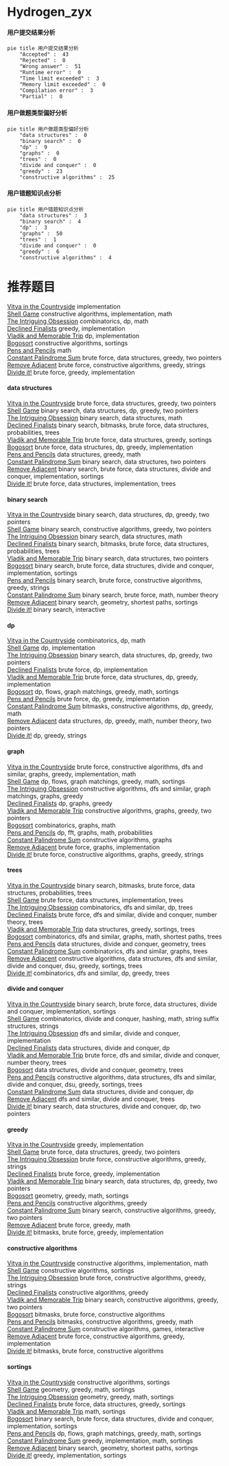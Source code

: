# Hydrogen_zyx
<!-- tabs:start -->
#### **用户提交结果分析**

```mermaid
pie title 用户提交结果分析
    "Accepted" :  43
    "Rejected" :  0
    "Wrong answer" :  51
    "Runtime error" :  0
    "Time limit exceeded" :  3
    "Memory limit exceeded" :  0
    "Compilation error" :  3
    "Partial" :  0
```
#### **用户做题类型偏好分析**

```mermaid
pie title 用户做题类型偏好分析
    "data structures" :  0
    "binary search" :  0
    "dp" :  9
    "graphs" :  0
    "trees" :  0
    "divide and conquer" :  0
    "greedy" :  23
    "constructive algorithms" :  25
```
#### **用户错题知识点分析**

```mermaid
pie title 用户错题知识点分析
    "data structures" :  3
    "binary search" :  4
    "dp" :  3
    "graphs" :  50
    "trees" :  1
    "divide and conquer" :  0
    "greedy" :  6
    "constructive algorithms" :  4
```
<!-- tabs:end -->
# 推荐题目
[Vitya in the Countryside](http://codeforces.com/problemset/problem/719/A)		implementation		  
[Shell Game](http://codeforces.com/problemset/problem/777/A)		constructive algorithms,
                        implementation,
                        math		  
[The Intriguing Obsession](http://codeforces.com/problemset/problem/869/C)		combinatorics,
                        dp,
                        math		  
[Declined Finalists](http://codeforces.com/problemset/problem/859/A)		greedy,
                        implementation		  
[Vladik and Memorable Trip](http://codeforces.com/problemset/problem/811/C)		dp,
                        implementation		  
[Bogosort](http://codeforces.com/problemset/problem/1312/B)		constructive algorithms,
                        sortings		  
[Pens and Pencils](http://codeforces.com/problemset/problem/1244/A)		math		  
[Constant Palindrome Sum](http://codeforces.com/problemset/problem/1343/D)		brute force,
                        data structures,
                        greedy,
                        two pointers		  
[Remove Adjacent](http://codeforces.com/problemset/problem/1321/C)		brute force,
                        constructive algorithms,
                        greedy,
                        strings		  
[Divide it!](http://codeforces.com/problemset/problem/1176/A)		brute force,
                        greedy,
                        implementation		  
<!-- tabs:start -->
#### **data structures**
[Vitya in the Countryside](http://codeforces.com/problemset/problem/1343/D)		brute force,
                        data structures,
                        greedy,
                        two pointers		  
[Shell Game](http://codeforces.com/problemset/problem/1492/C)		binary search,
                        data structures,
                        dp,
                        greedy,
                        two pointers		  
[The Intriguing Obsession](http://codeforces.com/problemset/problem/1490/G)		binary search,
                        data structures,
                        math		  
[Declined Finalists](http://codeforces.com/problemset/problem/1479/D)		binary search,
                        bitmasks,
                        brute force,
                        data structures,
                        probabilities,
                        trees		  
[Vladik and Memorable Trip](http://codeforces.com/problemset/problem/1497/A)		brute force,
                        data structures,
                        greedy,
                        sortings		  
[Bogosort](http://codeforces.com/problemset/problem/1491/C)		brute force,
                        data structures,
                        dp,
                        greedy,
                        implementation		  
[Pens and Pencils](http://codeforces.com/problemset/problem/1492/B)		data structures,
                        greedy,
                        math		  
[Constant Palindrome Sum](http://codeforces.com/problemset/problem/1436/E)		binary search,
                        data structures,
                        two pointers		  
[Remove Adjacent](http://codeforces.com/problemset/problem/1461/D)		binary search,
                        brute force,
                        data structures,
                        divide and conquer,
                        implementation,
                        sortings		  
[Divide it!](http://codeforces.com/problemset/problem/1511/C)		brute force,
                        data structures,
                        implementation,
                        trees		  
#### **binary search**
[Vitya in the Countryside](http://codeforces.com/problemset/problem/1492/C)		binary search,
                        data structures,
                        dp,
                        greedy,
                        two pointers		  
[Shell Game](http://codeforces.com/problemset/problem/1463/D)		binary search,
                        constructive algorithms,
                        greedy,
                        two pointers		  
[The Intriguing Obsession](http://codeforces.com/problemset/problem/1490/G)		binary search,
                        data structures,
                        math		  
[Declined Finalists](http://codeforces.com/problemset/problem/1479/D)		binary search,
                        bitmasks,
                        brute force,
                        data structures,
                        probabilities,
                        trees		  
[Vladik and Memorable Trip](http://codeforces.com/problemset/problem/1436/E)		binary search,
                        data structures,
                        two pointers		  
[Bogosort](http://codeforces.com/problemset/problem/1461/D)		binary search,
                        brute force,
                        data structures,
                        divide and conquer,
                        implementation,
                        sortings		  
[Pens and Pencils](http://codeforces.com/problemset/problem/1493/C)		binary search,
                        brute force,
                        constructive algorithms,
                        greedy,
                        strings		  
[Constant Palindrome Sum](http://codeforces.com/problemset/problem/1487/D)		binary search,
                        brute force,
                        math,
                        number theory		  
[Remove Adjacent](http://codeforces.com/problemset/problem/1486/B)		binary search,
                        geometry,
                        shortest paths,
                        sortings		  
[Divide it!](http://codeforces.com/problemset/problem/1486/C1)		binary search,
                        interactive		  
#### **dp**
[Vitya in the Countryside](http://codeforces.com/problemset/problem/869/C)		combinatorics,
                        dp,
                        math		  
[Shell Game](http://codeforces.com/problemset/problem/811/C)		dp,
                        implementation		  
[The Intriguing Obsession](http://codeforces.com/problemset/problem/1492/C)		binary search,
                        data structures,
                        dp,
                        greedy,
                        two pointers		  
[Declined Finalists](https://codeforces.com/contest/1457/problem/C)		brute force,
                        dp,
                        implementation		  
[Vladik and Memorable Trip](http://codeforces.com/problemset/problem/1491/C)		brute force,
                        data structures,
                        dp,
                        greedy,
                        implementation		  
[Bogosort](http://codeforces.com/problemset/problem/1437/C)		dp,
                        flows,
                        graph matchings,
                        greedy,
                        math,
                        sortings		  
[Pens and Pencils](http://codeforces.com/problemset/problem/1499/B)		brute force,
                        dp,
                        greedy,
                        implementation		  
[Constant Palindrome Sum](http://codeforces.com/problemset/problem/1491/D)		bitmasks,
                        constructive algorithms,
                        dp,
                        greedy,
                        math		  
[Remove Adjacent](http://codeforces.com/problemset/problem/1497/E1)		data structures,
                        dp,
                        greedy,
                        math,
                        number theory,
                        two pointers		  
[Divide it!](http://codeforces.com/problemset/problem/1466/C)		dp,
                        greedy,
                        strings		  
#### **graph**
[Vitya in the Countryside](http://codeforces.com/problemset/problem/1487/C)		brute force,
                        constructive algorithms,
                        dfs and similar,
                        graphs,
                        greedy,
                        implementation,
                        math		  
[Shell Game](http://codeforces.com/problemset/problem/1437/C)		dp,
                        flows,
                        graph matchings,
                        greedy,
                        math,
                        sortings		  
[The Intriguing Obsession](http://codeforces.com/problemset/problem/1470/D)		constructive algorithms,
                        dfs and similar,
                        graph matchings,
                        graphs,
                        greedy		  
[Declined Finalists](http://codeforces.com/problemset/problem/1476/C)		dp,
                        graphs,
                        greedy		  
[Vladik and Memorable Trip](http://codeforces.com/problemset/problem/1304/D)		constructive algorithms,
                        graphs,
                        greedy,
                        two pointers		  
[Bogosort](http://codeforces.com/problemset/problem/1475/C)		combinatorics,
                        graphs,
                        math		  
[Pens and Pencils](http://codeforces.com/problemset/problem/553/E)		dp,
                        fft,
                        graphs,
                        math,
                        probabilities		  
[Constant Palindrome Sum](http://codeforces.com/problemset/problem/1495/C)		constructive algorithms,
                        graphs		  
[Remove Adjacent](http://codeforces.com/problemset/problem/1510/K)		brute force,
                        graphs,
                        implementation		  
[Divide it!](http://codeforces.com/problemset/problem/1511/D)		brute force,
                        constructive algorithms,
                        graphs,
                        greedy,
                        strings		  
#### **trees**
[Vitya in the Countryside](http://codeforces.com/problemset/problem/1479/D)		binary search,
                        bitmasks,
                        brute force,
                        data structures,
                        probabilities,
                        trees		  
[Shell Game](http://codeforces.com/problemset/problem/1511/C)		brute force,
                        data structures,
                        implementation,
                        trees		  
[The Intriguing Obsession](http://codeforces.com/problemset/problem/1499/F)		combinatorics,
                        dfs and similar,
                        dp,
                        trees		  
[Declined Finalists](http://codeforces.com/problemset/problem/1491/E)		brute force,
                        dfs and similar,
                        divide and conquer,
                        number theory,
                        trees		  
[Vladik and Memorable Trip](http://codeforces.com/problemset/problem/1466/D)		data structures,
                        greedy,
                        sortings,
                        trees		  
[Bogosort](http://codeforces.com/problemset/problem/1495/D)		combinatorics,
                        dfs and similar,
                        graphs,
                        math,
                        shortest paths,
                        trees		  
[Pens and Pencils](http://codeforces.com/problemset/problem/1303/G)		data structures,
                        divide and conquer,
                        geometry,
                        trees		  
[Constant Palindrome Sum](http://codeforces.com/problemset/problem/1454/E)		combinatorics,
                        dfs and similar,
                        graphs,
                        trees		  
[Remove Adjacent](http://codeforces.com/problemset/problem/1494/D)		constructive algorithms,
                        data structures,
                        dfs and similar,
                        divide and conquer,
                        dsu,
                        greedy,
                        sortings,
                        trees		  
[Divide it!](http://codeforces.com/problemset/problem/1292/C)		combinatorics,
                        dfs and similar,
                        dp,
                        greedy,
                        trees		  
#### **divide and conquer**
[Vitya in the Countryside](http://codeforces.com/problemset/problem/1461/D)		binary search,
                        brute force,
                        data structures,
                        divide and conquer,
                        implementation,
                        sortings		  
[Shell Game](http://codeforces.com/problemset/problem/1466/G)		combinatorics,
                        divide and conquer,
                        hashing,
                        math,
                        string suffix structures,
                        strings		  
[The Intriguing Obsession](http://codeforces.com/problemset/problem/1490/D)		dfs and similar,
                        divide and conquer,
                        implementation		  
[Declined Finalists](https://codeforces.com/contest/1483/problem/C)		data structures,
                        divide and conquer,
                        dp		  
[Vladik and Memorable Trip](http://codeforces.com/problemset/problem/1491/E)		brute force,
                        dfs and similar,
                        divide and conquer,
                        number theory,
                        trees		  
[Bogosort](http://codeforces.com/problemset/problem/1303/G)		data structures,
                        divide and conquer,
                        geometry,
                        trees		  
[Pens and Pencils](http://codeforces.com/problemset/problem/1494/D)		constructive algorithms,
                        data structures,
                        dfs and similar,
                        divide and conquer,
                        dsu,
                        greedy,
                        sortings,
                        trees		  
[Constant Palindrome Sum](http://codeforces.com/problemset/problem/1482/E)		data structures,
                        divide and conquer,
                        dp		  
[Remove Adjacent](http://codeforces.com/problemset/problem/566/C)		dfs and similar,
                        divide and conquer,
                        trees		  
[Divide it!](http://codeforces.com/problemset/problem/1428/F)		binary search,
                        data structures,
                        divide and conquer,
                        dp,
                        two pointers		  
#### **greedy**
[Vitya in the Countryside](http://codeforces.com/problemset/problem/859/A)		greedy,
                        implementation		  
[Shell Game](http://codeforces.com/problemset/problem/1343/D)		brute force,
                        data structures,
                        greedy,
                        two pointers		  
[The Intriguing Obsession](http://codeforces.com/problemset/problem/1321/C)		brute force,
                        constructive algorithms,
                        greedy,
                        strings		  
[Declined Finalists](http://codeforces.com/problemset/problem/1176/A)		brute force,
                        greedy,
                        implementation		  
[Vladik and Memorable Trip](http://codeforces.com/problemset/problem/1492/C)		binary search,
                        data structures,
                        dp,
                        greedy,
                        two pointers		  
[Bogosort](https://codeforces.com/contest/1496/problem/C)		geometry,
                        greedy,
                        math,
                        sortings		  
[Pens and Pencils](http://codeforces.com/problemset/problem/1493/A)		constructive algorithms,
                        greedy		  
[Constant Palindrome Sum](http://codeforces.com/problemset/problem/1463/D)		binary search,
                        constructive algorithms,
                        greedy,
                        two pointers		  
[Remove Adjacent](http://codeforces.com/problemset/problem/1462/C)		brute force,
                        greedy,
                        math		  
[Divide it!](http://codeforces.com/problemset/problem/1494/B)		bitmasks,
                        brute force,
                        greedy,
                        implementation		  
#### **constructive algorithms**
[Vitya in the Countryside](http://codeforces.com/problemset/problem/777/A)		constructive algorithms,
                        implementation,
                        math		  
[Shell Game](http://codeforces.com/problemset/problem/1312/B)		constructive algorithms,
                        sortings		  
[The Intriguing Obsession](http://codeforces.com/problemset/problem/1321/C)		brute force,
                        constructive algorithms,
                        greedy,
                        strings		  
[Declined Finalists](http://codeforces.com/problemset/problem/1493/A)		constructive algorithms,
                        greedy		  
[Vladik and Memorable Trip](http://codeforces.com/problemset/problem/1463/D)		binary search,
                        constructive algorithms,
                        greedy,
                        two pointers		  
[Bogosort](https://codeforces.com/contest/1456/problem/B)		bitmasks,
                        brute force,
                        constructive algorithms		  
[Pens and Pencils](http://codeforces.com/problemset/problem/1492/D)		bitmasks,
                        constructive algorithms,
                        greedy,
                        math		  
[Constant Palindrome Sum](https://codeforces.com/contest/1504/problem/D)		constructive algorithms,
                        games,
                        interactive		  
[Remove Adjacent](https://codeforces.com/contest/1483/problem/A)		brute force,
                        constructive algorithms,
                        greedy,
                        implementation		  
[Divide it!](https://codeforces.com/contest/1457/problem/D)		bitmasks,
                        brute force,
                        constructive algorithms		  
#### **sortings**
[Vitya in the Countryside](http://codeforces.com/problemset/problem/1312/B)		constructive algorithms,
                        sortings		  
[Shell Game](https://codeforces.com/contest/1496/problem/C)		geometry,
                        greedy,
                        math,
                        sortings		  
[The Intriguing Obsession](http://codeforces.com/problemset/problem/1495/A)		geometry,
                        greedy,
                        math,
                        sortings		  
[Declined Finalists](http://codeforces.com/problemset/problem/1497/A)		brute force,
                        data structures,
                        greedy,
                        sortings		  
[Vladik and Memorable Trip](http://codeforces.com/problemset/problem/1427/A)		math,
                        sortings		  
[Bogosort](http://codeforces.com/problemset/problem/1461/D)		binary search,
                        brute force,
                        data structures,
                        divide and conquer,
                        implementation,
                        sortings		  
[Pens and Pencils](http://codeforces.com/problemset/problem/1437/C)		dp,
                        flows,
                        graph matchings,
                        greedy,
                        math,
                        sortings		  
[Constant Palindrome Sum](http://codeforces.com/problemset/problem/1473/A)		greedy,
                        implementation,
                        math,
                        sortings		  
[Remove Adjacent](http://codeforces.com/problemset/problem/1486/B)		binary search,
                        geometry,
                        shortest paths,
                        sortings		  
[Divide it!](http://codeforces.com/problemset/problem/1480/B)		greedy,
                        implementation,
                        sortings		  
<!-- tabs:end -->
